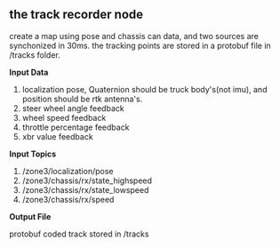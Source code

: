 ## the track recorder node

create a map using pose and chassis can data, and two sources are synchonized in 30ms. the tracking points are stored in a protobuf file in /tracks folder.

**Input Data**

1. localization pose, Quaternion should be truck body's(not imu), and position should be rtk antenna's.
2. steer wheel angle feedback
3. wheel speed feedback
4. throttle percentage feedback
5. xbr value feedback

**Input Topics**

1. /zone3/localization/pose
2. /zone3/chassis/rx/state_highspeed
3. /zone3/chassis/rx/state_lowspeed
4. /zone3/chassis/rx/speed

**Output File**

protobuf coded track stored in /tracks
